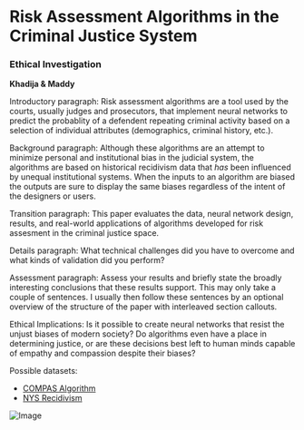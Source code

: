 
# Risk Assessment Algorithms in the Criminal Justice System
### Ethical Investigation

**Khadija & Maddy**

Introductory paragraph: Risk assessment algorithms are a tool used by the courts, usually judges and prosecutors, that implement neural networks to predict the probablity of a defendent repeating criminal activity based on a selection of individual attributes (demographics, criminal history, etc.).

Background paragraph: Although these algorithms are an attempt to minimize personal and institutional bias in the judicial system, the algorithms are based on historical recidivism data that *has* been influenced by unequal institutional systems. When the inputs to an algorithm are biased the outputs are sure to display the same biases regardless of the intent of the designers or users.
        
Transition paragraph: This paper evaluates the data, neural network design, results, and real-world applications of algorithms developed for risk assesment in the criminal justice space.
        
Details paragraph: What technical challenges did you have
        to overcome and what kinds of validation did you perform?

Assessment paragraph: Assess your results and briefly state
        the broadly interesting conclusions that these results
        support. This may only take a couple of sentences. I
        usually then follow these sentences by an optional
        overview of the structure of the paper with interleaved
        section callouts.

Ethical Implications:  Is it possible to create neural networks that resist the unjust biases of modern society? Do algorithms even have a place in determining justice, or are these decisions best left to human minds capable of empathy and compassion despite their biases?


Possible datasets:
- [COMPAS Algorithm](https://www.kaggle.com/danofer/compass?select=compas-scores-raw.csv) 
- [NYS Recidivism](https://www.kaggle.com/new-york-state/nys-recidivism-beginning-2008)

![Image](https://www.mercy.edu/sites/default/files/styles/full_width_768px/public/2020-07/criminal-justice-307-advanced-criminal-law_822467_large.jpeg?itok=erDRPUCQ)
